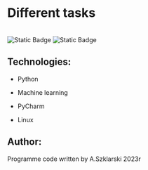 # Different tasks

<br>
<img alt="Static Badge" src="https://img.shields.io/badge/Program%20API%20-%20api?labelColor=green&color=green">
<img alt="Static Badge" src="https://img.shields.io/badge/List%20of%20name%20(HTML%20%26%20argv)%20-%20thml?labelColor=blue&color=blue">


<br>


## Technologies:
<ul>
<li><p>Python</p></li>
<li><p>Machine learning</p></li>
<li><p>PyCharm</p></li>
<li><p>Linux</p></li>
</ul>

## Author:
Programme code written by A.Szklarski 2023r




